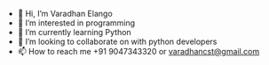 - 👋 Hi, I’m Varadhan Elango
- 👀 I’m interested in programming
- 🌱 I’m currently learning Python
- 💞️ I’m looking to collaborate on with python developers
- 📫 How to reach me +91 9047343320 or varadhancst@gmail.com

<!---
varadhancst/varadhancst is a ✨ special ✨ repository because its `README.md` (this file) appears on your GitHub profile.
You can click the Preview link to take a look at your changes.
--->
